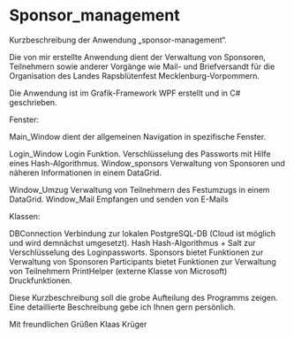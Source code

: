 # Sponsor_management


Kurzbeschreibung der Anwendung „sponsor-management“.

Die von mir erstellte Anwendung dient der Verwaltung von Sponsoren, Teilnehmern sowie anderer Vorgänge wie Mail- und Briefversandt für die Organisation des Landes Rapsblütenfest Mecklenburg-Vorpommern.

Die Anwendung ist im Grafik-Framework WPF erstellt und in C# geschrieben.


Fenster: 

Main_Window	dient der allgemeinen Navigation in spezifische Fenster.

Login_Window	Login Funktion.  Verschlüsselung des Passworts mit Hilfe eines Hash-Algorithmus.
Window_sponsors	Verwaltung von Sponsoren und näheren Informationen in einem DataGrid. 

Window_Umzug	Verwaltung von Teilnehmern des Festumzugs in einem DataGrid.
Window_Mail	Empfangen und senden von E-Mails




Klassen:

DBConnection	Verbindung zur lokalen PostgreSQL-DB (Cloud ist möglich und wird demnächst umgesetzt).
Hash	Hash-Algorithmus + Salt zur Verschlüsselung des Loginpassworts.
Sponsors	bietet Funktionen zur Verwaltung von Sponsoren
Participants	bietet Funktionen zur Verwaltung von Teilnehmern
PrintHelper (externe Klasse von Microsoft)	Druckfunktionen.




Diese Kurzbeschreibung soll die grobe Aufteilung des Programms zeigen. Eine detaillierte Beschreibung gebe ich Ihnen gern persönlich.

Mit freundlichen Grüßen
Klaas Krüger
